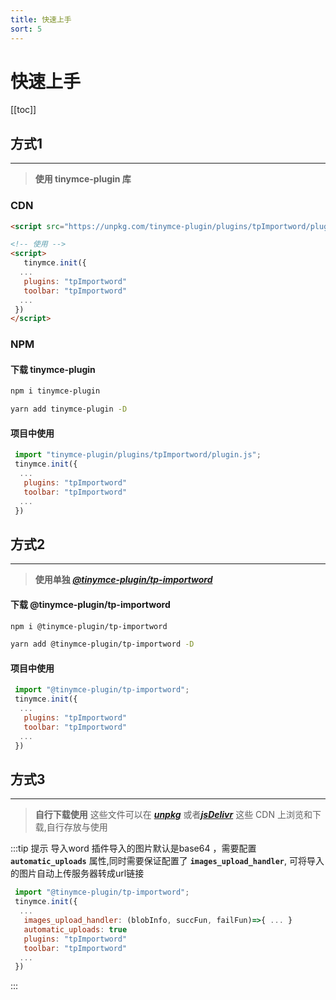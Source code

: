 ```yaml
---
title: 快速上手
sort: 5
---
```

# 快速上手

[[toc]]

## 方式1
---
> **使用 tinymce-plugin 库**

### CDN

```html
<script src="https://unpkg.com/tinymce-plugin/plugins/tpImportword/plugin.min.js"></script><!--引入-->

<!-- 使用 -->
<script>
   tinymce.init({
  ...
   plugins: "tpImportword"
   toolbar: "tpImportword"
  ...
 })
</script>

```
### NPM

#### 下载 tinymce-plugin 
<codeGroup>
 <codeGroupItem title="NPM" active>

```sh
npm i tinymce-plugin 
```
</codeGroupItem>
<codeGroupItem title="YARN">

```sh
yarn add tinymce-plugin -D 
```
</codeGroupItem>
</codeGroup>

#### 项目中使用

```js {1,4-5}
 import "tinymce-plugin/plugins/tpImportword/plugin.js";
 tinymce.init({
  ...
   plugins: "tpImportword"
   toolbar: "tpImportword"
  ...
 })

```

## 方式2 
---
>**使用单独 [*_@tinymce-plugin/tp-importword_*](https://www.npmjs.com/package/@tinymce-plugin/tp-importword)**

#### 下载 @tinymce-plugin/tp-importword
<codeGroup>
 <codeGroupItem title="NPM" active>

```sh
npm i @tinymce-plugin/tp-importword
```
</codeGroupItem>
<codeGroupItem title="YARN">

```sh
yarn add @tinymce-plugin/tp-importword -D 
```
</codeGroupItem>
</codeGroup>


#### 项目中使用

```js {1,4-5}
 import "@tinymce-plugin/tp-importword";
 tinymce.init({
  ...
   plugins: "tpImportword"
   toolbar: "tpImportword"
  ...
 })
```

## 方式3 
---
> **自行下载使用**
这些文件可以在 [*_**unpkg**_*](https://unpkg.com/browse/tinymce-plugin/) 或者[*_**jsDelivr**_*](https://cdn.jsdelivr.net/npm/tinymce-plugin/)  这些 CDN 上浏览和下载,自行存放与使用

:::tip 提示
导入word 插件导入的图片默认是base64 ，需要配置 **`automatic_uploads`** 属性,同时需要保证配置了 **`images_upload_handler`**, 可将导入的图片自动上传服务器转成url链接

```js {4-5}
 import "@tinymce-plugin/tp-importword";
 tinymce.init({
  ...
   images_upload_handler: (blobInfo, succFun, failFun)=>{ ... }
   automatic_uploads: true
   plugins: "tpImportword"
   toolbar: "tpImportword"
  ...
 })
```
:::

